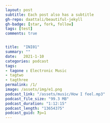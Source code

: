 ```yaml
---
layout: post
subtitle: Each post also has a subtitle
gh-repo: daattali/beautiful-jekyll
gh-badge: [star, fork, follow]
tags: [test]
comments: true


title:  "INI01"
summary: ""
date:   2021-1-10
categories: podcast
tags:
- tagone : Electronic Music
- tagtwo
- tagthree
permalink: /1/
image: /assets/img/e1.png
podcast_link: "/assets/music/How I feel.mp3"
podcast_file_size: "99.3 MB"
podcast_duration: "1:12:15"
podcast_length: "13654375"
podcast_guid: ?p=1
---
```

